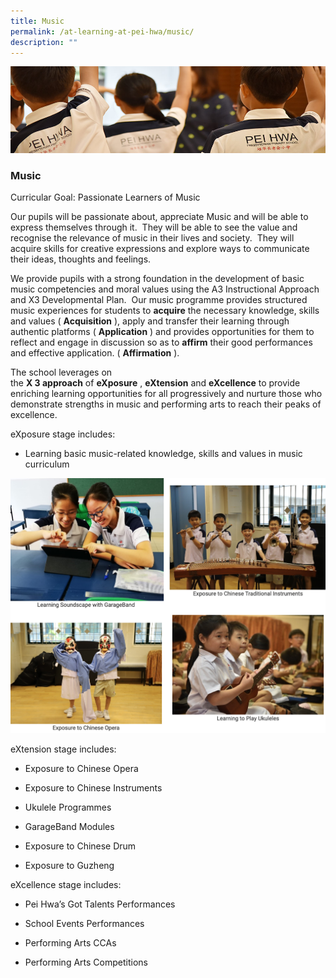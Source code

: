 ```yaml
---
title: Music
permalink: /at-learning-at-pei-hwa/music/
description: ""
---
```

![](/images/Website%20Banners%20Subpage/948x260%20masterhead%20-%20Learning%20at%20Pei%20Hwa2.jpg)
### Music

Curricular Goal: Passionate Learners of Music

Our pupils will be passionate about, appreciate Music and will be able to express themselves through it.  They will be able to see the value and recognise the relevance of music in their lives and society.  They will acquire skills for creative expressions and explore ways to communicate their ideas, thoughts and feelings.

We provide pupils with a strong foundation in the development of basic music competencies and moral values using the A3 Instructional Approach and X3 Developmental Plan.  Our music programme provides structured music experiences for students to **acquire** the necessary knowledge, skills and values ( **Acquisition** ), apply and transfer their learning through authentic platforms ( **Application** ) and provides opportunities for them to reflect and engage in discussion so as to **affirm** their good performances and effective application. ( **Affirmation** ).


The school leverages on the **X 3 approach** of **eXposure** , **eXtension** and **eXcellence** to provide enriching learning opportunities for all progressively and nurture those who demonstrate strengths in music and performing arts to reach their peaks of excellence.  

  

eXposure stage includes:

* Learning basic music-related knowledge, skills and values in music curriculum

![](/images/music.png)

eXtension stage includes:  

* Exposure to Chinese Opera

* Exposure to Chinese Instruments

* Ukulele Programmes

* GarageBand Modules

* Exposure to Chinese Drum

* Exposure to Guzheng

  

eXcellence stage includes:

* Pei Hwa’s Got Talents Performances

* School Events Performances

* Performing Arts CCAs

* Performing Arts Competitions